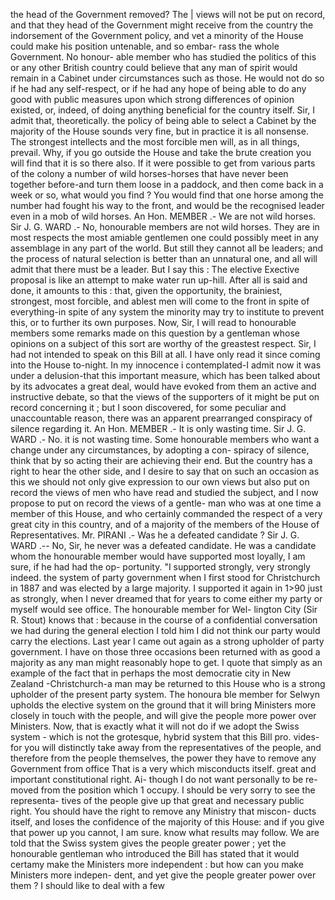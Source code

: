 the head of the Government removed? The | views will not be put on record, and that they head of the Government might receive from the country the indorsement of the Government policy, and vet a minority of the House could make his position untenable, and so embar- rass the whole Government. No honour- able member who has studied the politics of this or any other British country could believe that any man of spirit would remain in a Cabinet under circumstances such as those. He would not do so if he had any self-respect, or if he had any hope of being able to do any good with public measures upon which strong differences of opinion existed, or, indeed, of doing anything beneficial for the country itself. Sir, I admit that, theoretically. the policy of being able to select a Cabinet by the majority of the House sounds very fine, but in practice it is all nonsense. The strongest intellects and the most forcible men will, as in all things, prevail. Why, if you go outside the House and take the brute creation you will find that it is so there also. If it were possible to get from various parts of the colony a number of wild horses-horses that have never been together before-and turn them loose in a paddock, and then come back in a week or so, what would you find ? You would find that one horse among the number had fought his way to the front, and would be the recognised leader even in a mob of wild horses. An Hon. MEMBER .- We are not wild horses. Sir J. G. WARD .- No, honourable members are not wild horses. They are in most respects the most amiable gentlemen one could possibly meet in any assemblage in any part of the world. But still they cannot all be leaders; and the process of natural selection is better than an unnatural one, and all will admit that there must be a leader. But I say this : The elective Exective proposal is like an attempt to make water run up-hill. After all is said and done, it amounts to this : that, given the opportunity, the brainiest, strongest, most forcible, and ablest men will come to the front in spite of everything-in spite of any system the minority may try to institute to prevent this, or to further its own purposes. Now, Sir, I will read to honourable members some remarks made on this question by a gentleman whose opinions on a subject of this sort are worthy of the greastest respect. Sir, I had not intended to speak on this Bill at all. I have only read it since coming into the House to-night. In my innocence i contemplated-I admit now it was under a delusion-that this important measure, which has been talked about by its advocates a great deal, would have evoked from them an active and instructive debate, so that the views of the supporters of it might be put on record concerning it ; but I soon discovered, for some peculiar and unaccountable reason, there was an apparent prearranged conspiracy of silence regarding it. An Hon. MEMBER .- It is only wasting time. Sir J. G. WARD .- No. it is not wasting time. Some honourable members who want a change under any circumstances, by adopting a con- spiracy of silence, think that by so acting their are achieving their end. But the country has a right to hear the other side, and I desire to say that on such an occasion as this we should not only give expression to our own views but also put on record the views of men who have read and studied the subject, and I now propose to put on record the views of a gentle- man who was at one time a member of this House, and who certainly commanded the respect of a very great city in this country, and of a majority of the members of the House of Representatives. Mr. PIRANI .- Was he a defeated candidate ? Sir J. G. WARD .-- No, Sir, he never was a defeated candidate. He was a candidate whom the honourable member would have supported most loyally, I am sure, if he had had the op- portunity. "I supported strongly, very strongly indeed. the system of party government when I first stood for Christchurch in 1887 and was elected by a large majority. I supported it again in 1>90 just as strongly, when I never dreamed that for years to come either my party or myself would see office. The honourable member for Wel- lington City (Sir R. Stout) knows that : because in the course of a confidential conversation we had during the general election I told him I did not think our party would carry the elections. Last year I came out again as a strong upholder of party government. I have on those three occasions been returned with as good a majority as any man might reasonably hope to get. I quote that simply as an example of the fact that in perhaps the most democratie city in New Zealand -Christchurch-a man may be returned to this House who is a strong upholder of the present party system. The honoura ble member for Selwyn upholds the elective system on the ground that it will bring Ministers more closely in touch with the people, and will give the people more power over Ministers. Now, that is exactly what it will not do if we adopt the Swiss system - which is not the grotesque, hybrid system that this Bill pro. vides- for you will distinctly take away from the representatives of the people, and therefore from the people themselves, the power they have to remove any Government from office That is a very which misconducts itself. great and important constitutional right. Ai- though I do not want personally to be re- moved from the position which 1 occupy. I should be very sorry to see the representa- tives of the people give up that great and necessary public right. You should have the right to remove any Ministry that miscon- ducts itself, and loses the confidence of the majority of this House: and if you give that power up you cannot, I am sure. know what results may follow. We are told that the Swiss system gives the people greater power ; yet the honourable gentleman who introduced the Bill has stated that it would certamy make the Ministers more independent : but how can you make Ministers more indepen- dent, and yet give the people greater power over them ? I should like to deal with a few 